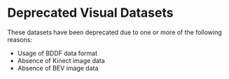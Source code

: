 # Deprecated Visual Datasets

These datasets have been deprecated due to one or more of the following reasons:

- Usage of BDDF data format
- Absence of Kinect image data
- Absence of BEV image data
